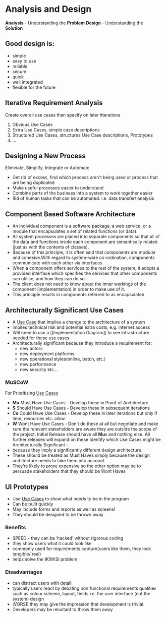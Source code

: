 # Analysis and Design
**Analysis** - Understanding the **Problem**
**Design** - Understanding the **Solution**
## Good design is:
- simple
- easy to use
- reliable
- secure
- quick
- well integrated
- flexible for the future
## Iterative Requirement Analysis
Create overall use cases then specify on later itterations
1. Obvious Use Cases
2. Extra Use Cases, simple case descriptions
3. Structured Use Cases, structures Use Case descriptions, Prototypes
4. ...
## Designing a New Process
Eliminate, Simplify, Integrate or Automate
- Get rid of excess, find which process aren't being used or process that are being duplicated
- Make useful processes easier to understand
- Combine parts of the business into a system to work together easier
- Rid of human tasks that can be automated. i.e. data transfer/ analysis
## Component Based Software Architecture
- An individual component is a software package, a web service, or a module that encapsulates a set of related functions (or data).
- All system processes are placed into separate components so that all of the data and functions inside each component are semantically related (just as with the contents of classes). 
- Because of this principle, it is often said that components are modular and cohesive.With regard to system-wide co-ordination, components communicate with each other via interfaces. 
- When a component offers services to the rest of the system, it adopts a provided interface which specifies the services that other components can utilise, and how they can do so. 
- The client does not need to know about the inner workings of the component (implementation) in order to make use of it. 
- This principle results in components referred to as encapsulated
## Architecturally Significant Use Cases
- A [Use Case](Use%20Cases.md) that implies a change to the architecture of a system
- Implies technical risk and potential extra costs, e.g. internet access
- Will need to use a [[Implementation Diagram]] to see infrastructure needed for these use cases
- Architecturally significant because they introduce a requirement for:
	- new actors 
	- new deployment platforms
	- new operational styles(online, batch, etc.)
	- new performance
	- new security etc...
### MuSCoW
For Prioritising [Use Cases](Use%20Cases.md) 
- **Mu**  Must Have Use Cases - Develop these in Proof of Architecture
- **S**     Should Have Use Cases - Develop these in subsequent iterations
- **Co**  Could Have Use Cases - Develop these in later iterations but only if time, resources etc. allow.
- **W**    Wont Have Use Cases - Don’t do these at all but negotiate and make sure the relevant stakeholders are aware they are outside the scope of the project.
Initial Release should have all **Mu**s and nothing else. All further releases will expand on these
Identify which Use Cases might be Architecturally Significant –
- because they imply a significantly different design architecture. 
- These should be treated as Must Haves simply because the design architecture needs to take them into account. 
- They’re likely to prove expensive so the other option may be to persuade stakeholders that they should be Wont Haves
## UI Prototypes
- Use [Use Cases](Use%20Cases.md) to show what needs to be in the program
- Can be built quickly 
- May include forms and reports as well as screens!
- They should be designed to be thrown away
### Benefits
- SPEED - they can be ‘hacked’ without rigorous coding
- they show users what it could look like
- commonly used for requirements capture(users like them, they look tangible/ real)
- helps solve the IKIWISI problem
### Disadvantages
- can distract users with detail
- typically users react by debating non functional requirements qualities such as colour scheme, layout, fields i.e. the user interface (not the system) design
- WORSE they may give the impression that development is trivial.
- Developers may be reluctant to throw them away

